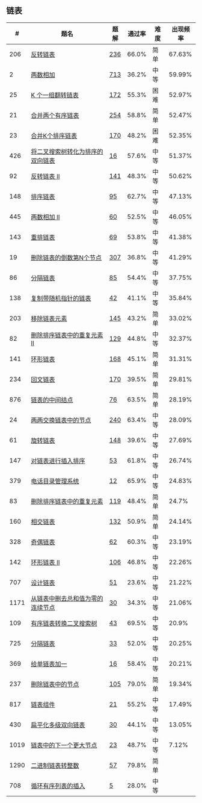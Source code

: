 ## 链表

| \# | 题名 | 题解 | 通过率 | 难度 | 出现频率   |
|------|----------------------|-----|--------|----|--------|
|206|[反转链表](https://leetcode-cn.com/problems/reverse-linked-list)   |[236](https://leetcode-cn.com/problems/reverse-linked-list/solution)|66.0%|简单|67.63%|
|2|[两数相加](https://leetcode-cn.com/problems/add-two-numbers)   |[713](https://leetcode-cn.com/problems/add-two-numbers/solution)|36.2%|中等|59.99%|
|25|[K 个一组翻转链表](https://leetcode-cn.com/problems/reverse-nodes-in-k-group)   |[172](https://leetcode-cn.com/problems/reverse-nodes-in-k-group/solution)|55.3%|困难|52.97%|
|21|[合并两个有序链表](https://leetcode-cn.com/problems/merge-two-sorted-lists)   |[254](https://leetcode-cn.com/problems/merge-two-sorted-lists/solution)|58.8%|简单|52.47%|
|23|[合并K个排序链表](https://leetcode-cn.com/problems/merge-k-sorted-lists)   |[170](https://leetcode-cn.com/problems/merge-k-sorted-lists/solution)|48.2%|困难|52.35%|
|426|[将二叉搜索树转化为排序的双向链表](https://leetcode-cn.com/problems/convert-binary-search-tree-to-sorted-doubly-linked-list)   |[16](https://leetcode-cn.com/problems/convert-binary-search-tree-to-sorted-doubly-linked-list/solution)|57.6%|中等|51.37%|
|92|[反转链表 II](https://leetcode-cn.com/problems/reverse-linked-list-ii)   |[141](https://leetcode-cn.com/problems/reverse-linked-list-ii/solution)|48.3%|中等|50.62%|
|148|[排序链表](https://leetcode-cn.com/problems/sort-list)   |[95](https://leetcode-cn.com/problems/sort-list/solution)|62.7%|中等|47.13%|
|445|[两数相加 II](https://leetcode-cn.com/problems/add-two-numbers-ii)   |[60](https://leetcode-cn.com/problems/add-two-numbers-ii/solution)|52.5%|中等|46.05%|
|143|[重排链表](https://leetcode-cn.com/problems/reorder-list)   |[69](https://leetcode-cn.com/problems/reorder-list/solution)|53.8%|中等|41.38%|
|19|[删除链表的倒数第N个节点](https://leetcode-cn.com/problems/remove-nth-node-from-end-of-list)   |[307](https://leetcode-cn.com/problems/remove-nth-node-from-end-of-list/solution)|36.8%|中等|41.29%|
|86|[分隔链表](https://leetcode-cn.com/problems/partition-list)   |[85](https://leetcode-cn.com/problems/partition-list/solution)|54.4%|中等|37.75%|
|138|[复制带随机指针的链表](https://leetcode-cn.com/problems/copy-list-with-random-pointer)   |[42](https://leetcode-cn.com/problems/copy-list-with-random-pointer/solution)|41.1%|中等|35.84%|
|203|[移除链表元素](https://leetcode-cn.com/problems/remove-linked-list-elements)   |[145](https://leetcode-cn.com/problems/remove-linked-list-elements/solution)|43.2%|简单|33.02%|
|82|[删除排序链表中的重复元素 II](https://leetcode-cn.com/problems/remove-duplicates-from-sorted-list-ii)   |[129](https://leetcode-cn.com/problems/remove-duplicates-from-sorted-list-ii/solution)|44.8%|中等|32.37%|
|141|[环形链表](https://leetcode-cn.com/problems/linked-list-cycle)   |[168](https://leetcode-cn.com/problems/linked-list-cycle/solution)|45.1%|简单|31.31%|
|234|[回文链表](https://leetcode-cn.com/problems/palindrome-linked-list)   |[170](https://leetcode-cn.com/problems/palindrome-linked-list/solution)|39.5%|简单|29.81%|
|876|[链表的中间结点](https://leetcode-cn.com/problems/middle-of-the-linked-list)   |[76](https://leetcode-cn.com/problems/middle-of-the-linked-list/solution)|63.5%|简单|28.19%|
|24|[两两交换链表中的节点](https://leetcode-cn.com/problems/swap-nodes-in-pairs)   |[240](https://leetcode-cn.com/problems/swap-nodes-in-pairs/solution)|63.4%|中等|28.09%|
|61|[旋转链表](https://leetcode-cn.com/problems/rotate-list)   |[148](https://leetcode-cn.com/problems/rotate-list/solution)|39.6%|中等|27.69%|
|147|[对链表进行插入排序](https://leetcode-cn.com/problems/insertion-sort-list)   |[53](https://leetcode-cn.com/problems/insertion-sort-list/solution)|61.8%|中等|26.74%|
|379|[电话目录管理系统](https://leetcode-cn.com/problems/design-phone-directory)   |[12](https://leetcode-cn.com/problems/design-phone-directory/solution)|65.9%|中等|24.83%|
|83|[删除排序链表中的重复元素](https://leetcode-cn.com/problems/remove-duplicates-from-sorted-list)   |[119](https://leetcode-cn.com/problems/remove-duplicates-from-sorted-list/solution)|48.4%|简单|24.7%|
|160|[相交链表](https://leetcode-cn.com/problems/intersection-of-two-linked-lists)   |[132](https://leetcode-cn.com/problems/intersection-of-two-linked-lists/solution)|50.9%|简单|24.14%|
|328|[奇偶链表](https://leetcode-cn.com/problems/odd-even-linked-list)   |[62](https://leetcode-cn.com/problems/odd-even-linked-list/solution)|60.3%|中等|23.19%|
|142|[环形链表 II](https://leetcode-cn.com/problems/linked-list-cycle-ii)   |[106](https://leetcode-cn.com/problems/linked-list-cycle-ii/solution)|46.8%|中等|22.26%|
|707|[设计链表](https://leetcode-cn.com/problems/design-linked-list)   |[51](https://leetcode-cn.com/problems/design-linked-list/solution)|23.6%|中等|21.22%|
|1171|[从链表中删去总和值为零的连续节点](https://leetcode-cn.com/problems/remove-zero-sum-consecutive-nodes-from-linked-list)   |[30](https://leetcode-cn.com/problems/remove-zero-sum-consecutive-nodes-from-linked-list/solution)|34.3%|中等|21.06%|
|109|[有序链表转换二叉搜索树](https://leetcode-cn.com/problems/convert-sorted-list-to-binary-search-tree)   |[43](https://leetcode-cn.com/problems/convert-sorted-list-to-binary-search-tree/solution)|69.5%|中等|20.9%|
|725|[分隔链表](https://leetcode-cn.com/problems/split-linked-list-in-parts)   |[33](https://leetcode-cn.com/problems/split-linked-list-in-parts/solution)|52.0%|中等|20.25%|
|369|[给单链表加一](https://leetcode-cn.com/problems/plus-one-linked-list)   |[16](https://leetcode-cn.com/problems/plus-one-linked-list/solution)|58.4%|中等|20.21%|
|237|[删除链表中的节点](https://leetcode-cn.com/problems/delete-node-in-a-linked-list)   |[105](https://leetcode-cn.com/problems/delete-node-in-a-linked-list/solution)|79.0%|简单|19.34%|
|817|[链表组件](https://leetcode-cn.com/problems/linked-list-components)   |[21](https://leetcode-cn.com/problems/linked-list-components/solution)|55.2%|中等|17.49%|
|430|[扁平化多级双向链表](https://leetcode-cn.com/problems/flatten-a-multilevel-doubly-linked-list)   |[30](https://leetcode-cn.com/problems/flatten-a-multilevel-doubly-linked-list/solution)|44.1%|中等|13.05%|
|1019|[链表中的下一个更大节点](https://leetcode-cn.com/problems/next-greater-node-in-linked-list)   |[23](https://leetcode-cn.com/problems/next-greater-node-in-linked-list/solution)|48.7%|中等|7.12%|
|1290|[二进制链表转整数](https://leetcode-cn.com/problems/convert-binary-number-in-a-linked-list-to-integer)   |[57](https://leetcode-cn.com/problems/convert-binary-number-in-a-linked-list-to-integer/solution)|79.8%|简单|&nbsp;|
|708|[循环有序列表的插入](https://leetcode-cn.com/problems/insert-into-a-sorted-circular-linked-list)   |[5](https://leetcode-cn.com/problems/insert-into-a-sorted-circular-linked-list/solution)|28.0%|中等|&nbsp;|
